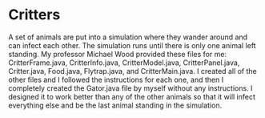 # Critters
A set of animals are put into a simulation where they wander around and can infect each other. The simulation runs until there is only one animal left standing.
My professor Michael Wood provided these files for me: CritterFrame.java, CritterInfo.java, CritterModel.java, CritterPanel.java, Critter.java, Food.java, Flytrap.java, and CritterMain.java.
I created all of the other files and I followed the instructions for each one, and then I completely created the Gator.java file by myself without any instructions. I designed it to work better than any of the other animals so that it will infect everything else and be the last animal standing in the simulation.

